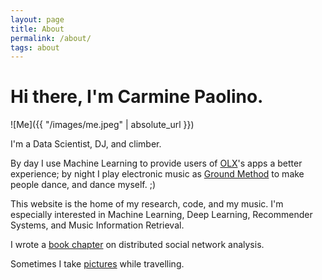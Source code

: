 ```yaml
---
layout: page
title: About
permalink: /about/
tags: about
---
```


# Hi there, I'm Carmine Paolino.

![Me]({{ "/images/me.jpeg" | absolute_url }})

I'm a Data Scientist, DJ, and climber.

By day I use Machine Learning to provide users of [OLX](http://www.olx.com/)'s apps a better experience; by night I play electronic music as [Ground Method](https://soundcloud.com/groundmethod) to make people dance, and dance myself. ;)

This website is the home of my research, code, and my music. I'm especially interested in Machine Learning, Deep Learning, Recommender Systems, and Music Information Retrieval.

I wrote a [book chapter](https://link.springer.com/chapter/10.1007%2F978-1-4614-9242-9_6) on distributed social network analysis.

Sometimes I take [pictures](https://www.instagram.com/crmne/) while travelling.


